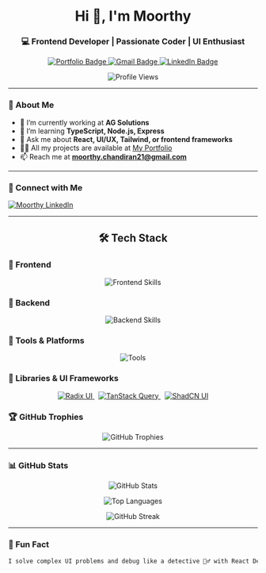<h1 align="center">Hi 👋, I'm Moorthy</h1>
<h3 align="center">
  💻 Frontend Developer | Passionate Coder | UI Enthusiast
</h3>

<p align="center">
  <a href="https://moorthyprotfolio.netlify.app" target="_blank">
    <img src="https://img.shields.io/badge/Portfolio-Visit-green?style=for-the-badge&logo=netlify" alt="Portfolio Badge"/>
  </a>
  <a href="mailto:moorthy.chandiran21@gmail.com">
    <img src="https://img.shields.io/badge/Gmail-Contact-red?style=for-the-badge&logo=gmail" alt="Gmail Badge"/>
  </a>
  <a href="https://www.linkedin.com/in/moorthy-c-982333217/" target="_blank">
    <img src="https://img.shields.io/badge/LinkedIn-Connect-blue?style=for-the-badge&logo=linkedin" alt="LinkedIn Badge"/>
  </a>
</p>

<p align="center">
  <img src="https://komarev.com/ghpvc/?username=moorthygithub&label=Profile%20views&color=0e75b6&style=flat" alt="Profile Views" />
</p>

---

### 🚀 About Me

- 🔭 I’m currently working at **AG Solutions**
- 🌱 I’m learning **TypeScript, Node.js, Express**
- 💬 Ask me about **React, UI/UX, Tailwind, or frontend frameworks**
- 👨‍💻 All my projects are available at [My Portfolio](https://moorthyprotfolio.netlify.app)
- 📫 Reach me at **moorthy.chandiran21@gmail.com**

---

### 🤝 Connect with Me
<p align="left">
  <a href="https://linkedin.com/in/moorthychandiran" target="blank">
    <img align="center" src="https://skillicons.dev/icons?i=linkedin" alt="Moorthy LinkedIn" />
  </a>
</p>

---
<h2 align="center">🛠️ Tech Stack</h2>

<h3>🚀 Frontend</h3>
<p align="center">
  <img src="https://skillicons.dev/icons?i=html,css,js,ts,react,redux,tailwind,bootstrap,mui" alt="Frontend Skills" />
</p>

<h3>🧩 Backend</h3>
<p align="center">
  <img src="https://skillicons.dev/icons?i=nodejs,express,mysql,python" alt="Backend Skills" />
</p>

<h3>🧰 Tools & Platforms</h3>
<p align="center">
  <img src="https://skillicons.dev/icons?i=git,github,vscode,figma,postman" alt="Tools" />
</p>

<h3>🧠 Libraries & UI Frameworks</h3>
<p align="center">
  <a href="https://www.radix-ui.com/" target="_blank">
    <img src="https://img.shields.io/badge/Radix%20UI-%23716DEA?style=for-the-badge&logo=radix-ui&logoColor=white" alt="Radix UI" />
  </a>
  &nbsp;
  <a href="https://tanstack.com/query/latest" target="_blank">
    <img src="https://img.shields.io/badge/TanStack%20Query-%23FF4154?style=for-the-badge&logo=react-query&logoColor=white" alt="TanStack Query" />
  </a>
  &nbsp;
  <a href="https://ui.shadcn.com/" target="_blank">
    <img src="https://img.shields.io/badge/ShadCN%20UI-%231a1a1a?style=for-the-badge&logo=vercel&logoColor=white" alt="ShadCN UI" />
  </a>
</p>

### 🏆 GitHub Trophies

<p align="center">
  <img 
    src="https://github-profile-trophy.vercel.app/?username=moorthygithub&theme=gruvbox&no-bg=true&no-frame=true&column=6&margin-w=10&margin-h=10&title=Stars,Followers,Commit,Issues,PullRequest,Repositories" 
    alt="GitHub Trophies"
  />
</p>

---

### 📊 GitHub Stats

<p align="center">
  <img src="https://github-readme-stats.vercel.app/api?username=moorthygithub&show_icons=true&theme=radical" alt="GitHub Stats" />
</p>
<p align="center">
  <img src="https://github-readme-stats.vercel.app/api/top-langs/?username=moorthygithub&layout=compact&theme=radical" alt="Top Languages" />
</p>
<p align="center">
  <img src="https://github-readme-streak-stats.herokuapp.com/?user=moorthygithub&theme=radical" alt="GitHub Streak" />
</p>

---

### 🧠 Fun Fact
```bash
I solve complex UI problems and debug like a detective 🕵️‍♂️ with React DevTools!

